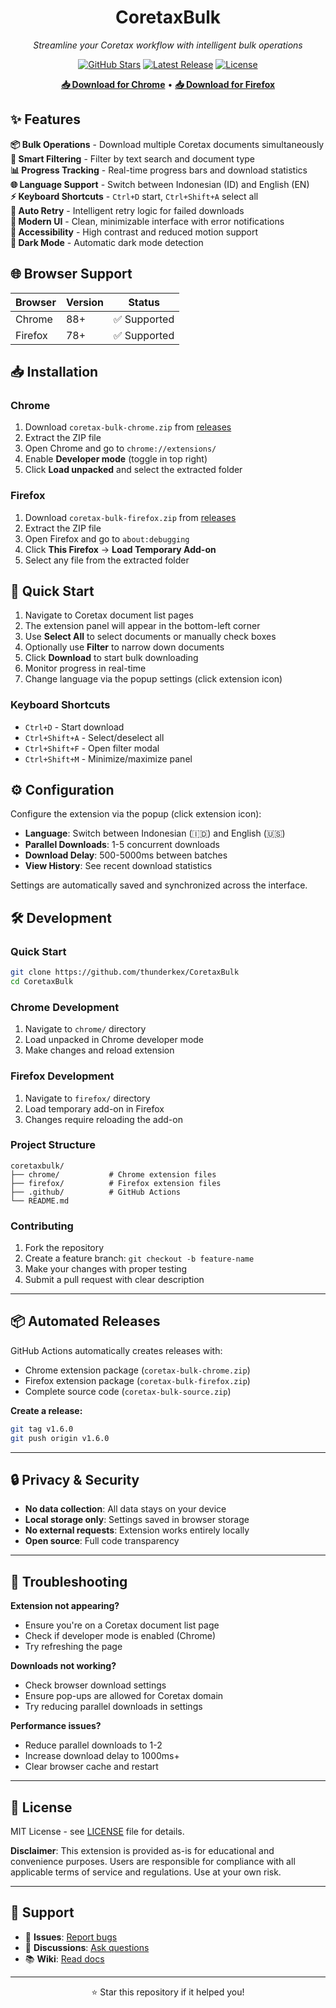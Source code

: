 <div align="center">

# CoretaxBulk

*Streamline your Coretax workflow with intelligent bulk operations*

[![GitHub Stars](https://img.shields.io/github/stars/thunderkex/CoretaxBulk?style=flat-square&logo=star&color=yellow)](https://github.com/thunderkex/CoretaxBulk/stargazers)
[![Latest Release](https://img.shields.io/github/v/release/thunderkex/CoretaxBulk?style=flat-square&logo=github&color=blue)](https://github.com/thunderkex/CoretaxBulk/releases/latest)
[![License](https://img.shields.io/badge/License-MIT-green?style=flat-square)](https://github.com/thunderkex/CoretaxBulk/blob/main/LICENSE)

**[📥 Download for Chrome](https://github.com/thunderkex/CoretaxBulk/releases/latest)** • **[📥 Download for Firefox](https://github.com/thunderkex/CoretaxBulk/releases/latest)**

</div>

## ✨ Features

**📦 Bulk Operations** - Download multiple Coretax documents simultaneously  
**🎯 Smart Filtering** - Filter by text search and document type  
**📊 Progress Tracking** - Real-time progress bars and download statistics  
**🌐 Language Support** - Switch between Indonesian (ID) and English (EN)  
**⚡ Keyboard Shortcuts** - `Ctrl+D` start, `Ctrl+Shift+A` select all  
**🔄 Auto Retry** - Intelligent retry logic for failed downloads  
**📱 Modern UI** - Clean, minimizable interface with error notifications  
**🎨 Accessibility** - High contrast and reduced motion support  
**🌙 Dark Mode** - Automatic dark mode detection  

## 🌐 Browser Support

| Browser | Version | Status |
|---------|---------|--------|
| Chrome | 88+ | ✅ Supported |
| Firefox | 78+ | ✅ Supported |

## 📥 Installation

### Chrome
1. Download `coretax-bulk-chrome.zip` from [releases](https://github.com/thunderkex/CoretaxBulk/releases)
2. Extract the ZIP file
3. Open Chrome and go to `chrome://extensions/`
4. Enable **Developer mode** (toggle in top right)
5. Click **Load unpacked** and select the extracted folder

### Firefox  
1. Download `coretax-bulk-firefox.zip` from [releases](https://github.com/thunderkex/CoretaxBulk/releases)
2. Extract the ZIP file
3. Open Firefox and go to `about:debugging`
4. Click **This Firefox** → **Load Temporary Add-on**
5. Select any file from the extracted folder

## 🚀 Quick Start

1. Navigate to Coretax document list pages
2. The extension panel will appear in the bottom-left corner
3. Use **Select All** to select documents or manually check boxes
4. Optionally use **Filter** to narrow down documents
5. Click **Download** to start bulk downloading
6. Monitor progress in real-time
7. Change language via the popup settings (click extension icon)

### Keyboard Shortcuts
- `Ctrl+D` - Start download
- `Ctrl+Shift+A` - Select/deselect all
- `Ctrl+Shift+F` - Open filter modal
- `Ctrl+Shift+M` - Minimize/maximize panel

## ⚙️ Configuration

Configure the extension via the popup (click extension icon):

- **Language**: Switch between Indonesian (🇮🇩) and English (🇺🇸)
- **Parallel Downloads**: 1-5 concurrent downloads
- **Download Delay**: 500-5000ms between batches
- **View History**: See recent download statistics

Settings are automatically saved and synchronized across the interface.

## 🛠️ Development

### Quick Start
```bash
git clone https://github.com/thunderkex/CoretaxBulk
cd CoretaxBulk
```

### Chrome Development
1. Navigate to `chrome/` directory
2. Load unpacked in Chrome developer mode
3. Make changes and reload extension

### Firefox Development  
1. Navigate to `firefox/` directory
2. Load temporary add-on in Firefox
3. Changes require reloading the add-on

### Project Structure
```
coretaxbulk/
├── chrome/           # Chrome extension files
├── firefox/          # Firefox extension files
├── .github/          # GitHub Actions
└── README.md
```

### Contributing
1. Fork the repository
2. Create a feature branch: `git checkout -b feature-name`
3. Make your changes with proper testing
4. Submit a pull request with clear description

---

## 📦 Automated Releases

GitHub Actions automatically creates releases with:
- Chrome extension package (`coretax-bulk-chrome.zip`)
- Firefox extension package (`coretax-bulk-firefox.zip`)  
- Complete source code (`coretax-bulk-source.zip`)

**Create a release:**
```bash
git tag v1.6.0
git push origin v1.6.0
```

---

## 🔒 Privacy & Security

- **No data collection**: All data stays on your device
- **Local storage only**: Settings saved in browser storage
- **No external requests**: Extension works entirely locally
- **Open source**: Full code transparency

---

## 🐛 Troubleshooting

**Extension not appearing?**
- Ensure you're on a Coretax document list page
- Check if developer mode is enabled (Chrome)
- Try refreshing the page

**Downloads not working?**
- Check browser download settings
- Ensure pop-ups are allowed for Coretax domain
- Try reducing parallel downloads in settings

**Performance issues?**
- Reduce parallel downloads to 1-2
- Increase download delay to 1000ms+
- Clear browser cache and restart

---

## 📄 License

MIT License - see [LICENSE](LICENSE) file for details.

**Disclaimer**: This extension is provided as-is for educational and convenience purposes. Users are responsible for compliance with all applicable terms of service and regulations. Use at your own risk.

---

## 💬 Support

- 🐛 **Issues**: [Report bugs](https://github.com/thunderkex/CoretaxBulk/issues/new/choose)
- 💭 **Discussions**: [Ask questions](https://github.com/thunderkex/CoretaxBulk/discussions)  
- 📚 **Wiki**: [Read docs](https://github.com/thunderkex/CoretaxBulk/wiki)

---

<div align="center">

⭐ Star this repository if it helped you!

</div>